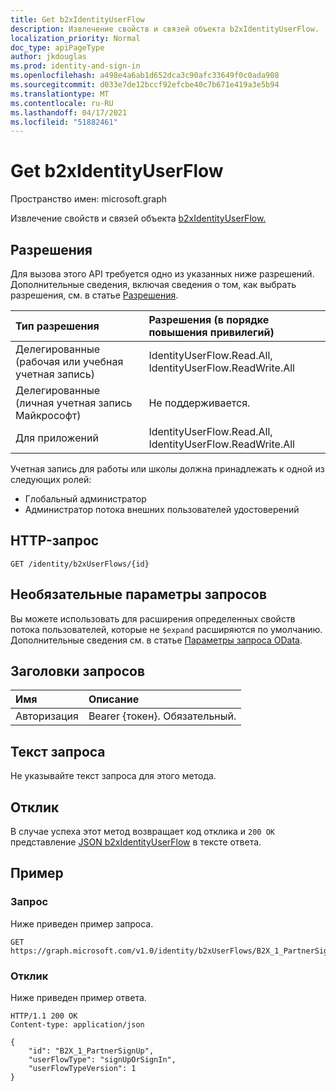 ```yaml
---
title: Get b2xIdentityUserFlow
description: Извлечение свойств и связей объекта b2xIdentityUserFlow.
localization_priority: Normal
doc_type: apiPageType
author: jkdouglas
ms.prod: identity-and-sign-in
ms.openlocfilehash: a498e4a6ab1d652dca3c90afc33649f0c0ada908
ms.sourcegitcommit: d033e7de12bccf92efcbe40c7b671e419a3e5b94
ms.translationtype: MT
ms.contentlocale: ru-RU
ms.lasthandoff: 04/17/2021
ms.locfileid: "51882461"
---
```

# <a name="get-b2xidentityuserflow"></a>Get b2xIdentityUserFlow

Пространство имен: microsoft.graph

Извлечение свойств и связей объекта [b2xIdentityUserFlow.](../resources/b2xidentityuserflow.md)

## <a name="permissions"></a>Разрешения

Для вызова этого API требуется одно из указанных ниже разрешений. Дополнительные сведения, включая сведения о том, как выбрать разрешения, см. в статье [Разрешения](/graph/permissions-reference).

|Тип разрешения      | Разрешения (в порядке повышения привилегий)              |
|:--------------------|:---------------------------------------------------------|
|Делегированные (рабочая или учебная учетная запись)|IdentityUserFlow.Read.All, IdentityUserFlow.ReadWrite.All|
|Делегированные (личная учетная запись Майкрософт)| Не поддерживается.|
|Для приложений|IdentityUserFlow.Read.All, IdentityUserFlow.ReadWrite.All|

Учетная запись для работы или школы должна принадлежать к одной из следующих ролей:

* Глобальный администратор
* Администратор потока внешних пользователей удостоверений

## <a name="http-request"></a>HTTP-запрос

<!-- { "blockType": "ignored" } -->

```http
GET /identity/b2xUserFlows/{id}
```

## <a name="optional-query-parameters"></a>Необязательные параметры запросов

Вы можете использовать для расширения определенных свойств потока пользователей, которые не `$expand` расширяются по умолчанию. Дополнительные сведения см. в статье [Параметры запроса OData](/graph/query-parameters).

## <a name="request-headers"></a>Заголовки запросов

|Имя|Описание|
|:---------------|:----------|
|Авторизация|Bearer {токен}. Обязательный.|

## <a name="request-body"></a>Текст запроса

Не указывайте текст запроса для этого метода.

## <a name="response"></a>Отклик

В случае успеха этот метод возвращает код отклика и `200 OK` представление [JSON b2xIdentityUserFlow](../resources/b2xidentityuserflow.md) в тексте ответа.

## <a name="example"></a>Пример

### <a name="request"></a>Запрос

Ниже приведен пример запроса.

<!-- {
  "blockType": "request",
  "name": "get_b2xUserFlows"
}
-->

``` http
GET https://graph.microsoft.com/v1.0/identity/b2xUserFlows/B2X_1_PartnerSignUp
```

### <a name="response"></a>Отклик

Ниже приведен пример ответа.

<!-- {
  "blockType": "response",
  "truncated": true,
  "@odata.type": "microsoft.graph.b2xIdentityUserFlow"
} -->

```http
HTTP/1.1 200 OK
Content-type: application/json

{
    "id": "B2X_1_PartnerSignUp",
    "userFlowType": "signUpOrSignIn",
    "userFlowTypeVersion": 1
}
```

<!-- {
  "type": "#page.annotation",
  "description": "Get b2xUserFlow",
  "keywords": "",
  "section": "documentation",
  "tocPath": "",
  "suppressions": [
    "Error: get_b2xUserFlows/userFlowTypeVersion:\r\n      Expected type Single but actual was Int64. Property: userFlowTypeVersion, actual value: '1'"
  ]
}-->
